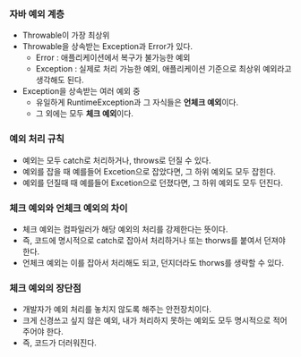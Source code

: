 ### 자바 예외 계층
* Throwable이 가장 최상위
* Throwable을 상속받는 Exception과 Error가 있다.
  * Error : 애플리케이션에서 복구가 불가능한 예외
  * Exception : 실제로 처리 가능한 예외, 애플리케이션 기준으로 최상위 예외라고 생각해도 된다.
* Exception을 상속받는 여러 예외 중
  * 유일하게 RuntimeException과 그 자식들은 **언체크 예외**이다.
  * 그 외에는 모두 **체크 예외**이다.

### 예외 처리 규칙
* 예외는 모두 catch로 처리하거나, throws로 던질 수 있다.
* 예외를 잡을 때 예를들어 Excetion으로 잡았다면, 그 하위 예외도 모두 잡힌다.
* 예외를 던질때 때 예를들어 Excetion으로 던졌다면, 그 하위 예외도 모두 던진다.

### 체크 예외와 언체크 예외의 차이
* 체크 예외는 컴파일러가 해당 예외의 처리를 강제한다는 뜻이다.
* 즉, 코드에 명시적으로 catch로 잡아서 처리하거나 또는 thorws를 붙여서 던져야 한다.
* 언체크 예외는 이를 잡아서 처리해도 되고, 던지더라도 thorws를 생략할 수 있다.

### 체크 예외의 장단점
* 개발자가 예외 처리를 놓치지 않도록 해주는 안전장치이다.
* 크게 신경쓰고 싶지 않은 예외, 내가 처리하지 못하는 예외도 모두 명시적으로 적어주어야 한다.
* 즉, 코드가 더러워진다.